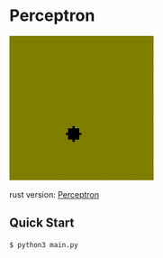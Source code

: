 # Perceptron

![demo](./demo.gif)

rust version: [Perceptron](https://github.com/SIGMazer/perceptron)

## Quick Start

```console
$ python3 main.py 
```
